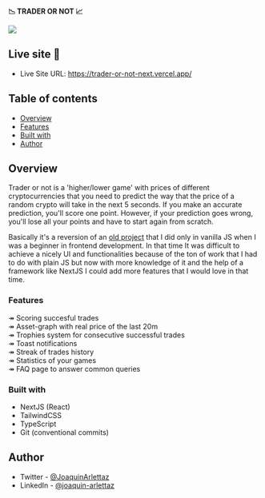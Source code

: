 **📉 TRADER OR NOT 📈**

![](https://res.cloudinary.com/dkjkgri6x/image/upload/v1691264194/Screenshot_from_2023-08-05_16-29-17_ktadc6.png)

## Live site 🚀
- Live Site URL: https://trader-or-not-next.vercel.app/

## Table of contents
  - [Overview](#overview)
  - [Features](#features)
  - [Built with](#built-with)
  - [Author](#author)

## Overview
Trader or not is a 'higher/lower game' with prices of different cryptocurrencies that you need to predict the way that the price of a random crypto will take in the next 5 seconds. If you make an accurate prediction, you'll score one point. However, if your prediction goes wrong, you'll lose all your points and have to start again from scratch.

Basically it's a reversion of an [old project](https://github.com/Joadevy/TraderOrNot) that I did only in vanilla JS when I was a beginner in frontend development. In that time It was difficult to achieve a nicely UI and functionalities because of the ton of work that I had to do with plain JS but now with more knowledge of it and the help of a framework like NextJS I could add more features that I would love in that time. 
 
### Features
↠ Scoring succesful trades   
↠ Asset-graph with real price of the last 20m   
↠ Trophies system for consecutive successful trades   
↠ Toast notifications   
↠ Streak of trades history   
↠ Statistics of your games   
↠ FAQ page to answer common queries

### Built with

- NextJS (React)
- TailwindCSS
- TypeScript
- Git (conventional commits)

## Author

- Twitter - [@JoaquinArlettaz](https://twitter.com/JoaquinArlettaz)
- LinkedIn - [@joaquin-arlettaz](https://www.linkedin.com/in/joaqu%C3%ADn-arlettaz/)
